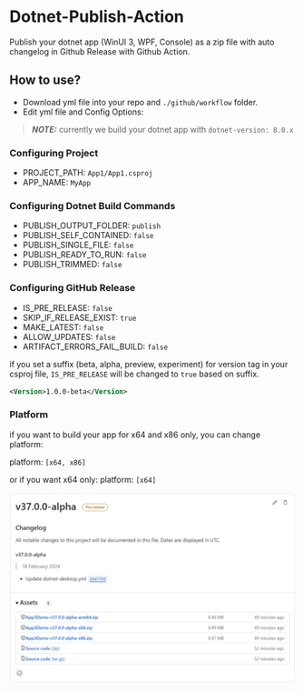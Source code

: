 # Dotnet-Publish-Action
Publish your dotnet app (WinUI 3, WPF, Console) as a zip file with auto changelog in Github Release with Github Action.

## How to use?
- Download yml file into your repo and `./github/workflow` folder.
- Edit yml file and Config Options:

> **_NOTE:_**  currently we build your dotnet app with `dotnet-version: 8.0.x`

### Configuring Project
- PROJECT_PATH: `App1/App1.csproj`
- APP_NAME: `MyApp`

### Configuring Dotnet Build Commands
- PUBLISH_OUTPUT_FOLDER: `publish`
- PUBLISH_SELF_CONTAINED: `false`
- PUBLISH_SINGLE_FILE: `false`
- PUBLISH_READY_TO_RUN: `false`
- PUBLISH_TRIMMED: `false`

### Configuring GitHub Release
- IS_PRE_RELEASE: `false`
- SKIP_IF_RELEASE_EXIST: `true`
- MAKE_LATEST: `false`
- ALLOW_UPDATES: `false`
- ARTIFACT_ERRORS_FAIL_BUILD: `false`

if you set a suffix (beta, alpha, preview, experiment) for version tag in your csproj file, `IS_PRE_RELEASE` will be changed to `true` based on suffix.

```xml
<Version>1.0.0-beta</Version>
```

### Platform
if you want to build your app for x64 and x86 only, you can change platform:

platform: `[x64, x86]`

or if you want x64 only:
platform: `[x64]`

![Preview](Preview.png)